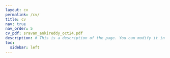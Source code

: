 ```yaml
---
layout: cv
permalink: /cv/
title: cv
nav: true
nav_order: 5
cv_pdf: sravan_ankireddy_oct24.pdf
description: # This is a description of the page. You can modify it in '_pages/cv.md'. You can also change or remove the top pdf download button.
toc:
  sidebar: left
---
```

